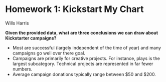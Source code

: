 # Homework 1: Kickstart My Chart
Wills Harris

**Given the provided data, what are three conclusions we can draw about Kickstarter campaigns?**

* Most are successful (largely independent of the time of year) and many campaigns go well over there goal. 
* Campaigns are primarily for creative projects. For instance, plays is the largest subcategory.  Technical projects are represented in far fewer numbers. 
* Average campaign donations typically range between $50 and $200.

